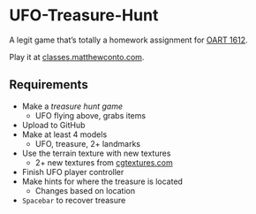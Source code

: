 UFO-Treasure-Hunt
=================

A legit game that’s totally a homework assignment for [OART 1612](https://github.com/radiatoryang/nyu_studio_spring2015).

Play it at [classes.matthewconto.com](http://classes.matthewconto.com/spring-2015/gds/hw03-ufo-treasure-hunt/).

## Requirements
- Make a *treasure hunt game*
    - UFO flying above, grabs items
- Upload to GitHub
- Make at least 4 models
    - UFO, treasure, 2+ landmarks
- Use the terrain texture with new textures
    - 2+ new textures from [cgtextures.com](http://cgtextures.com/)
- Finish UFO player controller
- Make hints for where the treasure is located
    - Changes based on location
- `Spacebar` to recover treasure
